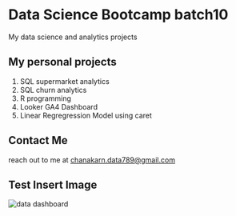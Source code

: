 # Data Science Bootcamp batch10
My data science and analytics projects

## My personal projects

1. SQL supermarket analytics
2. SQL churn analytics
3. R programming
4. Looker GA4 Dashboard
5. Linear Regregression Model using caret

## Contact Me
reach out to me at chanakarn.data789@gmail.com

## Test Insert Image
![data dashboard](https://www.entechlog.com/images/blog/data/cricket-analysis-using-mage-ai/03_hu795565b011bef6cdd13255c84c390541_232280_1849x930_resize_q100_h2_box_3.webp)
